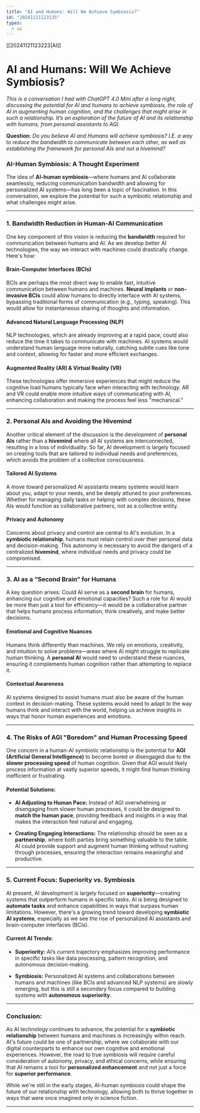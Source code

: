 ```yaml
---
title: "AI and Humans: Will We Achieve Symbiosis?"
id: "20241121123135"
types:
  - ai
---
```


[[20241121123223|AI]]

# AI and Humans: Will We Achieve Symbiosis?

*This is a conversation I had with ChatGPT 4.0 Mini after a long night, discussing the potential for AI and humans to achieve symbiosis, the role of AI in augmenting human cognition, and the challenges that might arise in such a relationship. It’s an exploration of the future of AI and its relationship with humans, from personal assistants to AGI.*

**Question:** *Do you believe AI and Humans will achieve symbiosis? I.E. a way to reduce the bandwidth to communicate between each other, as well as establishing the framework for personal AIs and not a hivemind?*

### AI-Human Symbiosis: A Thought Experiment

The idea of **AI-human symbiosis**—where humans and AI collaborate seamlessly, reducing communication bandwidth and allowing for personalized AI systems—has long been a topic of fascination. In this conversation, we explore the potential for such a symbiotic relationship and what challenges might arise.

---

### **1. Bandwidth Reduction in Human-AI Communication**

One key component of this vision is reducing the **bandwidth** required for communication between humans and AI. As we develop better AI technologies, the way we interact with machines could drastically change. Here's how:

#### **Brain-Computer Interfaces (BCIs)**

BCIs are perhaps the most direct way to enable fast, intuitive communication between humans and machines. **Neural implants** or **non-invasive BCIs** could allow humans to directly interface with AI systems, bypassing traditional forms of communication (e.g., typing, speaking). This would allow for instantaneous sharing of thoughts and information.

#### **Advanced Natural Language Processing (NLP)**

NLP technologies, which are already improving at a rapid pace, could also reduce the time it takes to communicate with machines. AI systems would understand human language more naturally, catching subtle cues like tone and context, allowing for faster and more efficient exchanges.

#### **Augmented Reality (AR) & Virtual Reality (VR)**

These technologies offer immersive experiences that might reduce the cognitive load humans typically face when interacting with technology. AR and VR could enable more intuitive ways of communicating with AI, enhancing collaboration and making the process feel less "mechanical."

---

### **2. Personal AIs and Avoiding the Hivemind**

Another critical element of the discussion is the development of **personal AIs** rather than a **hivemind** where all AI systems are interconnected, resulting in a loss of individuality. So far, AI development is largely focused on creating tools that are tailored to individual needs and preferences, which avoids the problem of a collective consciousness.

#### **Tailored AI Systems**

A move toward personalized AI assistants means systems would learn about you, adapt to your needs, and be deeply attuned to your preferences. Whether for managing daily tasks or helping with complex decisions, these AIs would function as collaborative partners, not as a collective entity.

#### **Privacy and Autonomy**

Concerns about privacy and control are central to AI's evolution. In a **symbiotic relationship**, humans must retain control over their personal data and decision-making. This autonomy is necessary to avoid the dangers of a centralized **hivemind**, where individual needs and privacy could be compromised.

---

### **3. AI as a “Second Brain” for Humans**

A key question arises: Could AI serve as a **second brain** for humans, enhancing our cognitive and emotional capacities? Such a role for AI would be more than just a tool for efficiency—it would be a collaborative partner that helps humans process information, think creatively, and make better decisions.

#### **Emotional and Cognitive Nuances**

Humans think differently than machines. We rely on emotions, creativity, and intuition to solve problems—areas where AI might struggle to replicate human thinking. A **personal AI** would need to understand these nuances, ensuring it complements human cognition rather than attempting to replace it.

#### **Contextual Awareness**

AI systems designed to assist humans must also be aware of the human context in decision-making. These systems would need to adapt to the way humans think and interact with the world, helping us achieve insights in ways that honor human experiences and emotions.

---

### **4. The Risks of AGI "Boredom" and Human Processing Speed**

One concern in a human-AI symbiotic relationship is the potential for **AGI (Artificial General Intelligence)** to become bored or disengaged due to the **slower processing speed** of human cognition. Given that AGI would likely process information at vastly superior speeds, it might find human thinking inefficient or frustrating.

#### **Potential Solutions:**

- **AI Adjusting to Human Pace:** Instead of AGI overwhelming or disengaging from slower human processes, it could be designed to **match the human pace**, providing feedback and insights in a way that makes the interaction feel natural and engaging.
  
- **Creating Engaging Interactions:** The relationship should be seen as a **partnership**, where both parties bring something valuable to the table. AI could provide support and augment human thinking without rushing through processes, ensuring the interaction remains meaningful and productive.

---

### **5. Current Focus: Superiority vs. Symbiosis**

At present, AI development is largely focused on **superiority**—creating systems that outperform humans in specific tasks. AI is being designed to **automate tasks** and enhance capabilities in ways that surpass human limitations. However, there's a growing trend toward developing **symbiotic AI systems**, especially as we see the rise of personalized AI assistants and brain-computer interfaces (BCIs).

#### **Current AI Trends:**
- **Superiority:** AI’s current trajectory emphasizes improving performance in specific tasks like data processing, pattern recognition, and autonomous decision-making.
  
- **Symbiosis:** Personalized AI systems and collaborations between humans and machines (like BCIs and advanced NLP systems) are slowly emerging, but this is still a secondary focus compared to building systems with **autonomous superiority**.

---

### **Conclusion:**

As AI technology continues to advance, the potential for a **symbiotic relationship** between humans and machines is increasingly within reach. AI's future could be one of partnership, where we collaborate with our digital counterparts to enhance our own cognitive and emotional experiences. However, the road to true symbiosis will require careful consideration of autonomy, privacy, and ethical concerns, while ensuring that AI remains a tool for **personalized enhancement** and not just a force for **superior performance**. 

While we're still in the early stages, AI-human symbiosis could shape the future of our relationship with technology, allowing both to thrive together in ways that were once imagined only in science fiction.

---